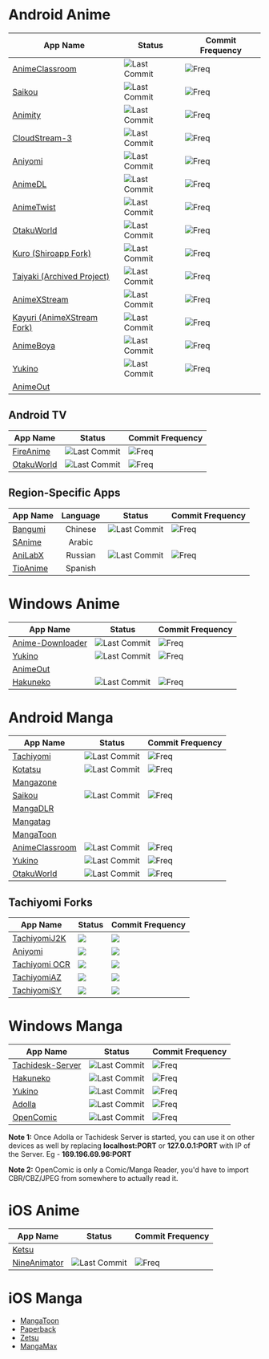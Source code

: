 # Android Anime
| App Name | Status | Commit Frequency |
| - | - | - |
| [AnimeClassroom](https://github.com/justdvnsh/AnimeClassroom) | ![Last Commit](https://img.shields.io/github/last-commit/justdvnsh/AnimeClassroom) | ![Freq](https://img.shields.io/github/commit-activity/m/justdvnsh/AnimeClassroom) |
| [Saikou](https://github.com/saikou-app/saikou) | ![Last Commit](https://img.shields.io/github/last-commit/saikou-app/saikou) | ![Freq](https://img.shields.io/github/commit-activity/m/saikou-app/saikou) |
| [Animity](https://github.com/kl3jvi/animity) | ![Last Commit](https://img.shields.io/github/last-commit/kl3jvi/animity) | ![Freq](https://img.shields.io/github/commit-activity/m/kl3jvi/animity) |
| [CloudStream-3](https://github.com/LagradOst/CloudStream-3) | ![Last Commit](https://img.shields.io/github/last-commit/LagradOst/CloudStream-3) | ![Freq](https://img.shields.io/github/commit-activity/m/LagradOst/CloudStream-3) |
| [Aniyomi](https://github.com/jmir1/aniyomi) | ![Last Commit](https://img.shields.io/github/last-commit/jmir1/aniyomi) | ![Freq](https://img.shields.io/github/commit-activity/m/jmir1/aniyomi) |
| [AnimeDL](https://github.com/sharn25/Anime-DL-Android-Verison) | ![Last Commit](https://img.shields.io/github/last-commit/sharn25/Anime-DL-Android-Verison) | ![Freq](https://img.shields.io/github/commit-activity/m/sharn25/Anime-DL-Android-Verison) |
| [AnimeTwist](https://github.com/simrat39/AnimeTwistFlut) | ![Last Commit](https://img.shields.io/github/last-commit/simrat39/AnimeTwistFlut) | ![Freq](https://img.shields.io/github/commit-activity/m/simrat39/AnimeTwistFlut) |
| [OtakuWorld](https://github.com/jakepurple13/OtakuWorld) | ![Last Commit](https://img.shields.io/github/last-commit/jakepurple13/OtakuWorld) | ![Freq](https://img.shields.io/github/commit-activity/m/jakepurple13/OtakuWorld) |
| [Kuro (Shiroapp Fork)](https://github.com/deceptions/no) | ![Last Commit](https://img.shields.io/github/last-commit/deceptions/no) | ![Freq](https://img.shields.io/github/commit-activity/m/deceptions/no) |
| [Taiyaki (Archived Project)](https://github.com/TaiyakiContainer/TaiYaKiAnime) | ![Last Commit](https://img.shields.io/github/last-commit/TaiyakiContainer/TaiYaKiAnime) | ![Freq](https://img.shields.io/github/commit-activity/m/TaiyakiContainer/TaiYaKiAnime) |
| [AnimeXStream](https://github.com/mukul500/AnimeXStream) | ![Last Commit](https://img.shields.io/github/last-commit/mukul500/AnimeXStream) | ![Freq](https://img.shields.io/github/commit-activity/m/mukul500/AnimeXStream) |
| [Kayuri (AnimeXStream Fork)](https://github.com/Killerpac/Kayuri) | ![Last Commit](https://img.shields.io/github/last-commit/Killerpac/Kayuri) | ![Freq](https://img.shields.io/github/commit-activity/m/Killerpac/Kayuri) |
| [AnimeBoya](https://github.com/Tu2l/AnimeBoya) | ![Last Commit](https://img.shields.io/github/last-commit/Tu2l/AnimeBoya) | ![Freq](https://img.shields.io/github/commit-activity/m/Tu2l/AnimeBoya) |
| [Yukino](https://github.com/yukino-app/yukino)| ![Last Commit](https://img.shields.io/github/last-commit/yukino-app/yukino) | ![Freq](https://img.shields.io/github/commit-activity/m/yukino-app/yukino) |
| [AnimeOut](https://www.animeout.xyz/progress-and-update-on-the-desktop-mobile-apps-and-new-platform/)

## Android TV
| App Name | Status | Commit Frequency |
| - | - | - |
| [FireAnime](https://github.com/XenTeckzX/FireAnime) | ![Last Commit](https://img.shields.io/github/last-commit/XenTeckzX/FireAnime) | ![Freq](https://img.shields.io/github/commit-activity/m/XenTeckzX/FireAnime) |
| [OtakuWorld](https://github.com/jakepurple13/OtakuWorld) | ![Last Commit](https://img.shields.io/github/last-commit/jakepurple13/OtakuWorld) | ![Freq](https://img.shields.io/github/commit-activity/m/jakepurple13/OtakuWorld) |

## Region-Specific Apps
| App Name | Language | Status | Commit Frequency |
|-| :-: | - | - |
| [Bangumi](https://github.com/czy0729/Bangumi) | Chinese | ![Last Commit](https://img.shields.io/github/last-commit/czy0729/Bangumi) | ![Freq](https://img.shields.io/github/commit-activity/m/czy0729/Bangumi) |
| [SAnime](snoanime.com) | Arabic |
| [AniLabX](https://github.com/CrazyXacker/anilabx) | Russian | ![Last Commit](https://img.shields.io/github/last-commit/CrazyXacker/anilabx) | ![Freq](https://img.shields.io/github/commit-activity/m/CrazyXacker/anilabx) |
| [TioAnime](https://app.tioanime.com) | Spanish |


# Windows Anime 
| App Name | Status | Commit Frequency |
| - | - | - |
| [Anime-Downloader](https://github.com/henry-richard7/Anime-Downloader) | ![Last Commit](https://img.shields.io/github/last-commit/henry-richard7/Anime-Downloader) | ![Freq](https://img.shields.io/github/commit-activity/m/henry-richard7/Anime-Downloader) |
| [Yukino](https://github.com/yukino-app/yukino)| ![Last Commit](https://img.shields.io/github/last-commit/yukino-app/yukino) | ![Freq](https://img.shields.io/github/commit-activity/m/yukino-app/yukino) |
| [AnimeOut](https://www.animeout.xyz/progress-and-update-on-the-desktop-mobile-apps-and-new-platform/)
| [Hakuneko](https://github.com/manga-download/hakuneko) | ![Last Commit](https://img.shields.io/github/last-commit/manga-download/hakuneko) | ![Freq](https://img.shields.io/github/commit-activity/m/manga-download/hakuneko) |

# Android Manga
| App Name | Status | Commit Frequency |
| - | - | - |
| [Tachiyomi](https://github.com/tachiyomiorg/tachiyomi) | ![Last Commit](https://img.shields.io/github/last-commit/tachiyomiorg/tachiyomi) | ![Freq](https://img.shields.io/github/commit-activity/m/tachiyomiorg/tachiyomi) |
| [Kotatsu](https://github.com/nv95/Kotatsu) | ![Last Commit](https://img.shields.io/github/last-commit/nv95/Kotatsu) | ![Freq](https://img.shields.io/github/commit-activity/m/nv95/Kotatsu)
| [Mangazone](https://mangazoneapp.com/)
| [Saikou](https://saikou-app.github.io/) | ![Last Commit](https://img.shields.io/github/last-commit/saikou-app/saikou) | ![Freq](https://img.shields.io/github/commit-activity/m/saikou-app/saikou) |
| [MangaDLR](https://cyberneticlifeform.wixsite.com/cylonu87/mangadlr)
| [Mangatag](https://www.mangatag.com/)
| [MangaToon](https://play.google.com/store/apps/details?id=mobi.mangatoon.comics.aphone )
| [AnimeClassroom](https://github.com/justdvnsh/AnimeClassroom) | ![Last Commit](https://img.shields.io/github/last-commit/justdvnsh/AnimeClassroom) | ![Freq](https://img.shields.io/github/commit-activity/m/justdvnsh/AnimeClassroom) |
| [Yukino](https://github.com/yukino-app/yukino)| ![Last Commit](https://img.shields.io/github/last-commit/yukino-app/yukino) | ![Freq](https://img.shields.io/github/commit-activity/m/yukino-app/yukino) |
| [OtakuWorld](https://github.com/jakepurple13/OtakuWorld) | ![Last Commit](https://img.shields.io/github/last-commit/jakepurple13/OtakuWorld) | ![Freq](https://img.shields.io/github/commit-activity/m/jakepurple13/OtakuWorld) |

## Tachiyomi Forks
| App Name | Status | Commit Frequency
|-|-|-|
| [TachiyomiJ2K](https://github.com/Jays2Kings/tachiyomiJ2K) | ![](https://img.shields.io/github/last-commit/Jays2Kings/tachiyomiJ2K) | ![](https://img.shields.io/github/commit-activity/m/Jays2Kings/tachiyomiJ2K)
| [Aniyomi](https://github.com/jmir1/aniyomi) | ![](https://img.shields.io/github/last-commit/jmir1/aniyomi) | ![](https://img.shields.io/github/commit-activity/m/jmir1/aniyomi)
| [Tachiyomi OCR](https://github.com/Rattlehead15/tachiyomiOCR) | ![](https://img.shields.io/github/last-commit/Rattlehead15/tachiyomiOCR) | ![](https://img.shields.io/github/commit-activity/m/Rattlehead15/tachiyomiOCR)
| [TachiyomiAZ](https://github.com/az4521/TachiyomiAZ) | ![](https://img.shields.io/github/last-commit/az4521/TachiyomiAZ) | ![](https://img.shields.io/github/commit-activity/m/az4521/TachiyomiAZ)
| [TachiyomiSY](https://github.com/jobobby04/TachiyomiSY) | ![](https://img.shields.io/github/last-commit/jobobby04/TachiyomiSY) | ![](https://img.shields.io/github/commit-activity/m/jobobby04/TachiyomiSY)

# Windows Manga
| App Name | Status | Commit Frequency |
| - | - | - |
| [Tachidesk-Server](https://github.com/Suwayomi/Tachidesk-Server) | ![Last Commit](https://img.shields.io/github/last-commit/Suwayomi/Tachidesk-Server) | ![Freq](https://img.shields.io/github/commit-activity/m/Suwayomi/Tachidesk-Server) |
| [Hakuneko](https://github.com/manga-download/hakuneko) | ![Last Commit](https://img.shields.io/github/last-commit/manga-download/hakuneko) | ![Freq](https://img.shields.io/github/commit-activity/m/manga-download/hakuneko) |
| [Yukino](https://github.com/yukino-app/yukino)| ![Last Commit](https://img.shields.io/github/last-commit/yukino-app/yukino) | ![Freq](https://img.shields.io/github/commit-activity/m/yukino-app/yukino) |
| [Adolla](https://github.com/AdollaApp/Adolla) | ![Last Commit](https://img.shields.io/github/last-commit/AdollaApp/Adolla) | ![Freq](https://img.shields.io/github/commit-activity/m/AdollaApp/Adolla)
| [OpenComic](https://github.com/ollm/OpenComic) | ![Last Commit](https://img.shields.io/github/last-commit/ollm/OpenComic) | ![Freq](https://img.shields.io/github/commit-activity/m/ollm/OpenComic)

**Note 1:** Once Adolla or Tachidesk Server is started, you can use it on other devices as well by replacing **localhost:PORT** or **127.0.0.1:PORT** with IP of the Server. Eg - **169.196.69.96:PORT**

**Note 2:** OpenComic is only a Comic/Manga Reader, you'd have to import CBR/CBZ/JPEG from somewhere to actually read it.

# iOS Anime
| App Name | Status | Commit Frequency |
| - | - | - |
| [Ketsu](https://ketsu.app/) |
| [NineAnimator](https://github.com/SuperMarcus/NineAnimator)|  ![Last Commit](https://img.shields.io/github/last-commit/SuperMarcus/NineAnimator) | ![Freq](https://img.shields.io/github/commit-activity/m/SuperMarcus/NineAnimator) |


# iOS Manga
* [MangaToon](https://apps.apple.com/us/app/mangatoon-manga-reader/id1385287093)
* [Paperback](https://paperback.moe/ )
* [Zetsu](https://apps.apple.com/us/app/zetsu-by-orion/id1510161371)
* [MangaMax](https://apps.apple.com/us/app/apple-store/id1558957618 )



